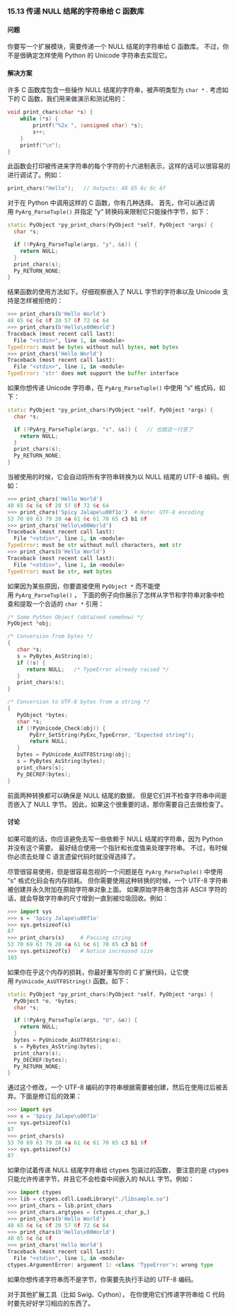 ### 15.13 传递 NULL 结尾的字符串给 C 函数库

#### 问题

你要写一个扩展模块，需要传递一个 NULL 结尾的字符串给 C 函数库。 不过，你不是很确定怎样使用 Python 的 Unicode 字符串去实现它。

#### 解决方案

许多 C 函数库包含一些操作 NULL 结尾的字符串，被声明类型为 `char *` . 考虑如下的 C 函数，我们用来做演示和测试用的：

```c++
void print_chars(char *s) {
    while (*s) {
        printf("%2x ", (unsigned char) *s);
        s++;
    }
    printf("\n");
}
```

此函数会打印被传进来字符串的每个字符的十六进制表示，这样的话可以很容易的进行调试了。例如：

```c++
print_chars("Hello");   // Outputs: 48 65 6c 6c 6f
```

对于在 Python 中调用这样的 C 函数，你有几种选择。 首先，你可以通过调用 `PyArg_ParseTuple()` 并指定 ”y“ 转换码来限制它只能操作字节，如下：

```c++
static PyObject *py_print_chars(PyObject *self, PyObject *args) {
  char *s;

  if (!PyArg_ParseTuple(args, "y", &s)) {
    return NULL;
  }
  print_chars(s);
  Py_RETURN_NONE;
}
```

结果函数的使用方法如下。仔细观察嵌入了 NULL 字节的字符串以及 Unicode 支持是怎样被拒绝的：

```python
>>> print_chars(b'Hello World')
48 65 6c 6c 6f 20 57 6f 72 6c 64
>>> print_chars(b'Hello\x00World')
Traceback (most recent call last):
  File "<stdin>", line 1, in <module>
TypeError: must be bytes without null bytes, not bytes
>>> print_chars('Hello World')
Traceback (most recent call last):
  File "<stdin>", line 1, in <module>
TypeError: 'str' does not support the buffer interface
```

如果你想传递 Unicode 字符串，在 `PyArg_ParseTuple()` 中使用 ”s“ 格式码，如下：

```c++
static PyObject *py_print_chars(PyObject *self, PyObject *args) {
  char *s;

  if (!PyArg_ParseTuple(args, "s", &s)) {	// 也就这一行变了
    return NULL;
  }
  print_chars(s);
  Py_RETURN_NONE;
}
```

当被使用的时候，它会自动将所有字符串转换为以 NULL 结尾的 UTF-8 编码。例如：

```python
>>> print_chars('Hello World')
48 65 6c 6c 6f 20 57 6f 72 6c 64
>>> print_chars('Spicy Jalape\u00f1o')  # Note: UTF-8 encoding
53 70 69 63 79 20 4a 61 6c 61 70 65 c3 b1 6f
>>> print_chars('Hello\x00World')
Traceback (most recent call last):
  File "<stdin>", line 1, in <module>
TypeError: must be str without null characters, not str
>>> print_chars(b'Hello World')
Traceback (most recent call last):
  File "<stdin>", line 1, in <module>
TypeError: must be str, not bytes
```

如果因为某些原因，你要直接使用 `PyObject *` 而不能使用 `PyArg_ParseTuple()` ， 下面的例子向你展示了怎样从字节和字符串对象中检查和提取一个合适的 `char *` 引用：

```c++
/* Some Python Object (obtained somehow) */
PyObject *obj;

/* Conversion from bytes */
{
   char *s;
   s = PyBytes_AsString(o);
   if (!s) {
      return NULL;   /* TypeError already raised */
   }
   print_chars(s);
}

/* Conversion to UTF-8 bytes from a string */
{
   PyObject *bytes;
   char *s;
   if (!PyUnicode_Check(obj)) {
       PyErr_SetString(PyExc_TypeError, "Expected string");
       return NULL;
   }
   bytes = PyUnicode_AsUTF8String(obj);
   s = PyBytes_AsString(bytes);
   print_chars(s);
   Py_DECREF(bytes);
}
```

前面两种转换都可以确保是 NULL 结尾的数据， 但是它们并不检查字符串中间是否嵌入了 NULL 字节。 因此，如果这个很重要的话，那你需要自己去做检查了。

#### 讨论

如果可能的话，你应该避免去写一些依赖于 NULL 结尾的字符串，因为 Python 并没有这个需要。 最好结合使用一个指针和长度值来处理字符串。 不过，有时候你必须去处理 C 语言遗留代码时就没得选择了。

尽管很容易使用，但是很容易忽视的一个问题是在 `PyArg_ParseTuple()` 中使用 “s” 格式化码会有内存损耗。 但你需要使用这种转换的时候，一个 UTF-8 字符串被创建并永久附加在原始字符串对象上面。 如果原始字符串包含非 ASCII 字符的话，就会导致字符串的尺寸增到一直到被垃圾回收。例如：

```python
>>> import sys
>>> s = 'Spicy Jalape\u00f1o'
>>> sys.getsizeof(s)
87
>>> print_chars(s)     # Passing string
53 70 69 63 79 20 4a 61 6c 61 70 65 c3 b1 6f
>>> sys.getsizeof(s)   # Notice increased size
103
```

如果你在乎这个内存的损耗，你最好重写你的 C 扩展代码，让它使用 `PyUnicode_AsUTF8String()` 函数。如下：

```c++
static PyObject *py_print_chars(PyObject *self, PyObject *args) {
  PyObject *o, *bytes;
  char *s;

  if (!PyArg_ParseTuple(args, "U", &o)) {
    return NULL;
  }
  bytes = PyUnicode_AsUTF8String(o);
  s = PyBytes_AsString(bytes);
  print_chars(s);
  Py_DECREF(bytes);
  Py_RETURN_NONE;
}
```

通过这个修改，一个 UTF-8 编码的字符串根据需要被创建，然后在使用过后被丢弃。下面是修订后的效果：

```python
>>> import sys
>>> s = 'Spicy Jalape\u00f1o'
>>> sys.getsizeof(s)
87
>>> print_chars(s)
53 70 69 63 79 20 4a 61 6c 61 70 65 c3 b1 6f
>>> sys.getsizeof(s)
87
```

如果你试着传递 NULL 结尾字符串给 ctypes 包装过的函数， 要注意的是 ctypes 只能允许传递字节，并且它不会检查中间嵌入的 NULL 字节。例如：

```python
>>> import ctypes
>>> lib = ctypes.cdll.LoadLibrary("./libsample.so")
>>> print_chars = lib.print_chars
>>> print_chars.argtypes = (ctypes.c_char_p,)
>>> print_chars(b'Hello World')
48 65 6c 6c 6f 20 57 6f 72 6c 64
>>> print_chars(b'Hello\x00World')
48 65 6c 6c 6f
>>> print_chars('Hello World')
Traceback (most recent call last):
  File "<stdin>", line 1, in <module>
ctypes.ArgumentError: argument 1: <class 'TypeError'>: wrong type
```

如果你想传递字符串而不是字节，你需要先执行手动的 UTF-8 编码。

对于其他扩展工具（比如 Swig、Cython）， 在你使用它们传递字符串给 C 代码时要先好好学习相应的东西了。

